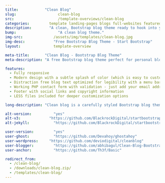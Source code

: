 ```yaml
---
title:            "Clean Blog"
slug:			        clean-blog
src:			        /template-overviews/clean-blog
categories:		    template landing-pages blogs full-websites featured popular
description:	    "A clean, Bootstrap blog theme ready to hook into your favorite CMS or blogging platform."
bump:			        "A clean blog theme."
img-src:		      /assets/img/templates/clean-blog.jpg
img-desc:		      "Free Bootstrap Blog Theme - Start Bootstrap"
layout:			      template-overview

meta-title:       "Clean Blog - Bootstrap Blog Theme"
meta-description: "A free Bootstrap blog theme perfect for personal blogs. All Start Bootstrap templates are free to download and open source."

features:
  - Fully responsive
  - Modern design with a subtle splash of color (which is easy to customize, especially with LESS!)
  - Distraction free blog text optimized for legibility with a menu bar interface that conveniently appears when you scroll up!
  - Working PHP contact form with validation - just add your email address to the PHP file included
  - Footer with social links and copyright information
  - LESS files included for deeper customization options

long-description: "Clean blog is a carefully styled Bootstrap blog theme that is perfect for personal or company blogs. This theme features four HTML pages including a blog index, an about page, a sample post, and a contact page."

alt-version:		  "yes"
alt-v3:		        "https://github.com/BlackrockDigital/startbootstrap-clean-blog/archive/v3.3.7+1.zip"
alt-jekyll:			  "https://github.com/BlackrockDigital/startbootstrap-clean-blog-jekyll"

user-version:		  "yes"
user-ghost:			  "https://github.com/Devahoy/ghostahoy"
user-wordpress:		"https://github.com/deviodigital/cleanblog"
user-blogger:		  "https://github.com/abhibagul/Clean-Blog-Bootstrap-template-Blogger-Version"
user-anchor:		  "https://github.com/Th3f/Basic"

redirect_from:
  - /clean-blog/
  - /downloads/clean-blog.zip/
  - /templates/clean-blog/
---
```

